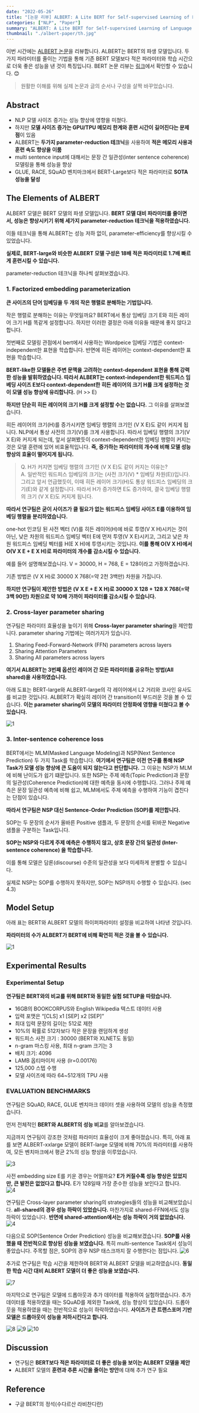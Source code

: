 ```yaml
---
date: "2022-05-26"
title: "[논문 리뷰] ALBERT: A Lite BERT for Self-supervised Learning of Language Representations"
categories: ["NLP", "Paper"]
summary: "ALBERT: A Lite BERT for Self-supervised Learning of Language Representations 논문을 리뷰합니다."
thumbnail: "./albert-paper/th.jpg"
---
```


이번 시간에는 [ALBERT 논문](https://arxiv.org/abs/1909.11942)을 리뷰합니다. ALBERT는 BERT의 파생 모델입니다. 두가지 파라미터를 줄이는 기법을 통해 기존 BERT 모델보다 적은 파라미터와 학습 시간으로 더욱 좋은 성능을 낸 것이 특징입니다. BERT 논문 리뷰는 [링크](https://facerain.club/bert-paper/)에서 확인할 수 있습니다. 😊 

> 원활한 이해를 위해 실제 논문과 글의 순서나 구성을 살짝 바꾸었습니다.

## Abstract

- NLP 모델 사이즈 증가는 성능 향상에 영향을 미쳤다.
- 하지만 **모델 사이즈 증가는 GPU/TPU 메모리 한계와 훈련 시간이 길어진다는 문제점**이 있음
- ALBERT는 **두가지 parameter-reduction 테크닉**을 사용하여 **적은 메모리 사용과 훈련 속도 향상을 이룸**
- multi sentence input에 대해서는 문장 간 일관성(inter sentence coherence) 모델링을 통해 성능을 향상
- GLUE, RACE, SQuAD 벤치마크에서 BERT-Large보다 적은 파라미터로 **SOTA 성능을 달성**

## The Elements of ALBERT

ALBERT 모델은 BERT 모델의 파생 모델입니다. **BERT 모델 대비 파라미터를 줄이면서, 성능은 향상시키기 위해 세가지 parameter-reduction 테크닉을 적용하였습니다.**

이들 테크닉을 통해 ALBERT는 성능 저하 없이, parameter-efficiency를 향상시킬 수 있었습니다.

**실제로, BERT-large와 비슷한 ALBERT 모델 구성은 18배 적은 파라미터로 1.7배 빠르게 훈련시킬 수 있습니다.** 

parameter-reduction 테크닉을 하나씩 살펴보겠습니다.

### 1. Factorized embedding parameterization

**큰 사이즈의 단어 임베딩을 두 개의 작은 행렬로 분해하는 기법입니다.**

작은 행렬로 분해하는 이유는 무엇일까요? BERT에서 통상 임베딩 크기 E와 히든 레이어 크기 H를 똑같게 설정합니다. 하지만 이러한 결정은 아래 이유들 때문에 좋지 않다고 합니다.

첫번째로 모델링 관점에서 bert에서 사용하는 Wordpeice 임베딩 기법은 context-independent한 표현을 학습합니다. 반면에 히든 레이어는 context-dependent한 표현을 학습합니다.

**BERT-like한 모델들은 주변 문맥을 고려하는 context-dependent 표현을 통해 강력한 성능을 발휘하였습니다. 따라서 ALBERT는 context-independent한 워드피스 임베딩 사이즈 E보다 context-dependent한 히든 레이어의 크기 H를 크게 설정하는 것이 모델 성능 향상에 유리합니다.** (H >> E) 

 

**하지만 단순히 히든 레이어의 크기 H를 크게 설정할 수는 없습니다.** 그 이유를 살펴보겠습니다.

히든 레이어의 크기(H)를 증가시키면 임베딩 행렬의 크기인 (V X E)도 같이 커지게 됩니다.  NLP에서 통상 사전의 크기(V)를 크게 사용합니다. 따라서 임베딩 행렬의 크기(V X E)와 커지게 되는데, 앞서 살펴봤듯이 context-dependent한 임베딩 행렬이 커지는 것은 모델 훈련에 있어 비효율적입니다. **즉, 증가하는 파라미터의 개수에 비해 모델 성능 향상의 효율이 떨어지게 됩니다.**

> Q. H가 커지면 임베딩 행렬의 크기인 (V X E)도 같이 커지는 이유는?  
> A. 일반적인 워드피스 임베딩의 크기는 (사전 크기(V) * 임베딩 차원(E))입니다. 그리고 앞서 언급했듯이, 이때 히든 레이어 크기(H)도 통상 워드피스 임베딩의 크기(E)와 같게 설정합니다. 따라서 H가 증가하면 E도 증가하여, 결국 임베딩 행렬의 크기 (V X E)도 커지게 됩니다.

**따라서 연구팀은 굳이 사이즈가 클 필요가 없는 워드피스 임베딩 사이즈 E를 이용하여 임베딩 행렬을 분리하였습니다.**

one-hot 인코딩 된 사전 벡터 (V)를 히든 레이어(H)에 바로 투영(V X H)시키는 것이 아닌, 낮은 차원의 워드피스 임베딩 벡터 E에 먼저 투영(V X E)시키고, 그리고 낮은 차원 워드피스 임베딩 벡터를 H(E X H)에 투영시키는 것입니다.  **이를 통해 O(V X H)에서 O(V X E + E X H)로 파라미터의 개수를 감소시킬 수 있습니다.**

예를 들어 설명해보겠습니다. V = 30000, H = 768, E = 128이라고 가정하겠습니다.

기존 방법은 (V X H)로 30000 X 768(=약 2천 3백만) 차원을 가집니다.

**하지만 연구팀이 제안한 방법은 (V X E + E X H)로  30000 X 128 + 128 X 768(=약 3백 90만) 차원으로 약 10배 가까이 파라미터를 감소시킬 수 있습니다.**  

### 2. Cross-layer parameter sharing

연구팀은 파라미터 효율성을 높이기 위해 **Cross-layer parameter sharing**을 제안합니다. parameter sharing 기법에는 여러가지가 있습니다.

1. Sharing Feed-Forward-Network (FFN) parameters across layers
2. Sharing Attention Parameters
3. Sharing All parameters across layers

**여기서 ALBERT는 3번째 옵션인 레이어 간 모든 파라미터를 공유하는 방법(All shared)을 사용하였습니다.**

아래 도표는 BERT-large와 ALBERT-large의 각 레이어에서 L2 거리와 코사인 유사도를 비교한 것입니다. ALBERT가 확실히 레이어 간 transition이 부드러운 것을 볼 수 있습니다. **이는 parameter sharing이 모델의 파라미터 안정화에 영향을 미쳤다고 볼 수 있습니다.**

![1](./albert-paper/1.png "parameter sharing의 영향")

### 3. Inter-sentence coherence loss

BERT에서는 MLM(Masked Language Modeling)과 NSP(Next Sentence Prediction) 두 가지 Task를 학습합니다. **여기에서 연구팀은 이전 연구를 통해 NSP Task가 모델 성능 향상에 큰 도움이 되지 않는다고 판단합니다.** 그 이유는 NSP가 MLM에 비해 난이도가 쉽기 떄문입니다. 또한 NSP는 주제 예측(Topic Prediction)과 문장의 일관성(Coherence Prediction)에 대한 예측을 동시에 수행합니다. 그러나 주제 예측은 문장 일관성 예측에 비해 쉽고, MLM에서도 주제 예측을 수행하여 기능이 겹친다는 단점이 있습니다.

**따라서 연구팀은 NSP 대신 Sentence-Order Prediction (SOP)를 제안합니다.**

SOP는 두 문장의 순서가 올바른 Positive 샘플과, 두 문장의 순서를 뒤바꾼 Negative 샘플을 구분하는 Task입니다. 

**SOP는 NSP와 다르게 주제 예측은 수행하지 않고,  상호 문장 간의 일관성 (Inter-sentence coherence) 을 학습합니다.** 

이를 통해 모델은 담론(discourse) 수준의 일관성을 보다 미세하게 분별할 수 있습니다.

실제로 NSP는 SOP를 수행하지 못하지만, SOP는 NSP까지 수행할 수 있습니다. (sec 4.3)

## Model Setup

아래 표는 BERT와 ALBERT 모델의 하이퍼파라미터 설정을 비교하여 나타낸 것입니다.

**파라미터의 수가 ALBERT가 BERT에 비해 확연히 적은 것을 볼 수 있습니다.**

![1](./albert-paper/2.png "BERT VS ALBERT")  

## Experimental Results

### Experimental Setup

**연구팀은 BERT와의 비교를 위해 BERT와 동일한 실험 SETUP을 따랐습니다.** 

- 16GB의 BOOKCORPUS와 English Wikipedia 텍스트 데이터 사용
- 입력 포맷은 “[CLS] x1 [SEP] x2 [SEP]”
- 최대 입력 문장의 길이는 512로 제한
- 10%의 확률로 512자보다 작은 문장을 랜덤하게 생성
- 워드피스 사전 크기 : 30000 (BERT와 XLNET도 동일)
- n-gram 마스킹 사용, 최대 n-gram 크기는 3
- 배치 크기: 4096
- LAMB 옵티마이저 사용 (lr=0.00176)
- 125,000 스텝 수행
- 모델 사이즈에 따라 64~512개의 TPU 사용

### EVALUATION BENCHMARKS

연구팀은 SQuAD, RACE, GLUE 벤치마크 데이터 셋을 사용하여 모델의 성능을 측정했습니다.

먼저 전체적인 **BERT와 ALBERT의 성능 비교**를 알아보겠습니다.

지금까지 연구팀이 강조한 것처럼 파라미터 효율성이 크게 좋아졌습니다. 특히, 아래 표를 보면 ALBERT-xxlarge 모델이 BERT-large 모델에 비해 70%의 파라미터를 사용하여, 모든 벤치마크에서 평균 2%의  성능 향상을 이루었습니다.

![3](./albert-paper/3.png "BERT VS ALBERT")  

사전 embedding size E를 키운 경우는 어떨까요? **E가 커질수록 성능 향상은 있었지만, 큰 발전은 없었다고 합니다.** E가 128일때 가장 준수한 성능을 보인다고 합니다.  
![4](./albert-paper/4.png "사전 embedding size E의 영향")

연구팀은 Cross-layer parameter sharing의 strategies들의 성능을 비교해보았습니다. **all-shared의 경우 성능 하락이 있었습니다.** 마찬가지로 shared-FFN에서도 성능 하락이 있었습니다. **반면에 shared-attention에서는 성능 하락이 거의 없었습니다.**
![4](./albert-paper/5.png "Cross-layer parameter sharing의 영향")

다음으로 SOP(Sentence Order Prediction) 성능을 비교해보겠습니다. **SOP를 사용했을 때 전반적으로 향상된 성능을 보였습니다.** 특히 multi-sentence Task에서 성능이 좋았습니다. 주목할 점은, SOP의 경우 NSP 태스크까지 잘 수행한다는 점입니다. 
![6](./albert-paper/6.png "SOP(Sentence Order Prediction)의 영향")

추가로 연구팀은 학습 시간을 제한하여 BERT와 ALBERT 모델을 비교하였습니다. **동일한 학습 시간 대비 ALBERT 모델이 더 좋은 성능을 보였습니다.**

![7](./albert-paper/7.png "동일한 학습 시간일 때 BERT VS ALBERT")

마지막으로 연구팀은 모델에 드롭아웃과 추가 데이터를 적용하여 실험하였습니다. 추가 데이터를 적용하였을 때는 SQuAD를 제외한 Task에, 성능 향상이 있었습니다. 드롭아웃을 적용하였을 때는 전반적으로 성능이 하락하였습니다. **사이즈가 큰 트랜스포머 기반 모델은 드롭아웃이 성능을 저하시킨다고 합니다.**

![8](./albert-paper/8.png "추가 데이터의 영향")
![9](./albert-paper/9.png "드롭 아웃의 영향")
![10](./albert-paper/10.png "드롭 아웃과 추가 데이터의 성능 비교")  

## Discussion

- 연구팀은 **BERT보다 적은 파라미터로 더 좋은 성능을 보이는 ALBERT 모델을 제안**
- ALBERT 모델의 **훈련과 추론 시간을 줄이는 방안**에 대해 추가 연구 필요

## Reference

- 구글 BERT의 정석(수다르산 라비찬디란)



